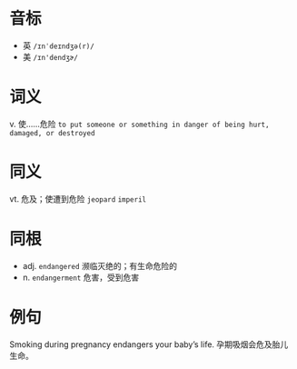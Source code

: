 # 音标

- 英 `/ɪnˈdeɪndʒə(r)/`
- 美 `/ɪn'dendʒɚ/`

# 词义

v. 使……危险
`to put someone or something in danger of being hurt, damaged, or destroyed`

# 同义

vt. 危及；使遭到危险
`jeopard` `imperil`

# 同根

- adj. `endangered` 濒临灭绝的；有生命危险的
- n. `endangerment` 危害，受到危害

# 例句

Smoking during pregnancy endangers your baby’s life.
孕期吸烟会危及胎儿生命。


